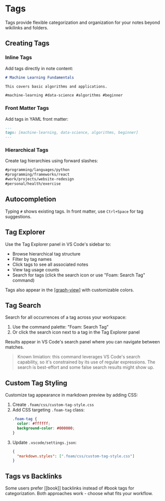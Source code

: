 # Tags

Tags provide flexible categorization and organization for your notes beyond wikilinks and folders.

## Creating Tags

### Inline Tags

Add tags directly in note content:

```markdown
# Machine Learning Fundamentals

This covers basic algorithms and applications.

#machine-learning #data-science #algorithms #beginner
```

### Front Matter Tags

Add tags in YAML front matter:

```markdown
---
tags: [machine-learning, data-science, algorithms, beginner]
---
```

### Hierarchical Tags

Create tag hierarchies using forward slashes:

```markdown
#programming/languages/python
#programming/frameworks/react
#work/projects/website-redesign
#personal/health/exercise
```

## Autocompletion

Typing `#` shows existing tags. In front matter, use `Ctrl+Space` for tag suggestions.

## Tag Explorer

Use the Tag Explorer panel in VS Code's sidebar to:

- Browse hierarchical tag structure
- Filter by tag names
- Click tags to see all associated notes
- View tag usage counts
- Search for tags (click the search icon or use "Foam: Search Tag" command)

Tags also appear in the [[graph-view]] with customizable colors.

## Tag Search

Search for all occurrences of a tag across your workspace:

1. Use the command palette: "Foam: Search Tag"
2. Or click the search icon next to a tag in the Tag Explorer panel

Results appear in VS Code's search panel where you can navigate between matches.

> Known limiation: this command leverages VS Code's search capability, so it's constrained by its use of regular expressions. The search is best-effort and some false search results might show up.

## Custom Tag Styling

Customize tag appearance in markdown preview by adding CSS:

1. Create `.foam/css/custom-tag-style.css`
2. Add CSS targeting `.foam-tag` class:
   ```css
   .foam-tag {
     color: #ffffff;
     background-color: #000000;
   }
   ```
3. Update `.vscode/settings.json`:
   ```json
   {
     "markdown.styles": [".foam/css/custom-tag-style.css"]
   }
   ```

## Tags vs Backlinks

Some users prefer [[book]] backlinks instead of #book tags for categorization. Both approaches work - choose what fits your workflow.

[//begin]: # 'Autogenerated link references for markdown compatibility'
[graph-view]: graph-view.md 'Graph Visualization'
[//end]: # 'Autogenerated link references'
